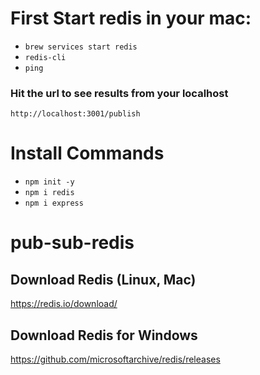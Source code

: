 # First Start  redis in your mac:

-   `brew services start redis`
-   `redis-cli`
-  `ping`

### Hit the url to see results from your localhost

`http://localhost:3001/publish`



#   Install Commands

-  `npm init -y `
-  `npm i redis `
-  `npm i express `

# pub-sub-redis

## Download Redis (Linux, Mac)
https://redis.io/download/

## Download Redis for Windows
https://github.com/microsoftarchive/redis/releases